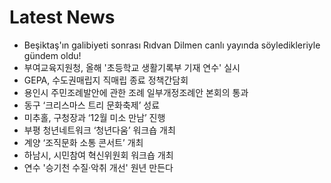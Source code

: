 # Latest News
-  Beşiktaş'ın galibiyeti sonrası Rıdvan Dilmen canlı yayında söyledikleriyle gündem oldu!
-  부여교육지원청, 올해 '초등학교 생활기록부 기재 연수' 실시
-  GEPA, 수도권매립지 직매립 종료 정책간담회
-  용인시 주민조례발안에 관한 조례 일부개정조례안 본회의 통과
-  동구 ‘크리스마스 트리 문화축제’ 성료
-  미추홀, 구청장과 ‘12월 미소 만남’ 진행
-  부평 청년네트워크 ‘청년다움’ 워크숍 개최
-  계양 ‘조직문화 소통 콘서트’ 개최
-  하남시, 시민참여 혁신위원회 워크숍 개최
-  연수 '승기천 수질·악취 개선' 원년 만든다
